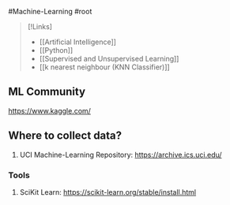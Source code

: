 #Machine-Learning #root 

>[!Links]
>- [[Artificial Intelligence]]
>- [[Python]]
>- [[Supervised and Unsupervised Learning]]
>- [[k nearest neighbour (KNN Classifier)]]
## ML Community
https://www.kaggle.com/

## **Where to collect data?**

1. UCI Machine-Learning Repository: https://archive.ics.uci.edu/
### **Tools**
1. SciKit Learn: https://scikit-learn.org/stable/install.html